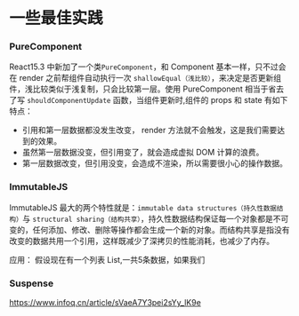 # 一些最佳实践

### PureComponent
React15.3 中新加了一个类`PureComponent`，和 Component 基本一样，只不过会在 render 之前帮组件自动执行一次 `shallowEqual（浅比较）`，来决定是否更新组件，浅比较类似于浅复制，只会比较第一层。使用 PureComponent 相当于省去了写 `shouldComponentUpdate` 函数，当组件更新时,组件的 props 和 state 有如下特点：

+ 引用和第一层数据都没发生改变， render 方法就不会触发，这是我们需要达到的效果。
+ 虽然第一层数据没变，但引用变了，就会造成虚拟 DOM 计算的浪费。
+ 第一层数据改变，但引用没变，会造成不渲染，所以需要很小心的操作数据。

### ImmutableJS
ImmutableJS 最大的两个特性就是：`immutable data structures（持久性数据结构）`与 `structural sharing（结构共享）`，持久性数据结构保证每一个对象都是不可变的，任何添加、修改、删除等操作都会生成一个新的对象。而结构共享是指没有改变的数据共用一个引用，这样既减少了深拷贝的性能消耗，也减少了内存。

应用：
假设现在有一个列表 List,一共5条数据，如果我们

### Suspense
https://www.infoq.cn/article/sVaeA7Y3pei2sYy_lK9e